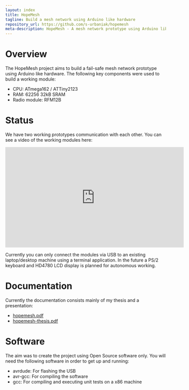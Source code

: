 ```yaml
---
layout: index
title: HopeMesh
tagline: Build a mesh network using Arduino like hardware
repository_url: https://github.com/s-urbaniak/hopemesh
meta-description: HopeMesh - A mesh network prototype using Arduino like hardware
---
```


# Overview
The HopeMesh project aims to build a fail-safe mesh network prototype using Arduino like hardware. The following key components were used to build a working module:

* CPU: ATmega162 / ATTiny2123
* RAM: 62256 32kB SRAM
* Radio module: RFM12B

# Status
We have two working prototypes communication with each other. You can see a video of the working modules here:

<iframe width="560" height="315" src="http://www.youtube.com/embed/JDviZbN_kvU" frameborder="0" allowfullscreen="true">_</iframe>

Currently you can only connect the modules via USB to an existing laptop/desktop machine using a terminal application. In the future a PS/2 keyboard and HD4780 LCD display is planned for autonomous working.

# Documentation
Currently the documentation consists mainly of my thesis and a presentation:

* [hopemesh.pdf][presentation]
* [hopemesh-thesis.pdf][thesis]

# Software
The aim was to create the project using Open Source software only. You will need the following software in order to get up and running:

* avrdude: For flashing the USB
* avr-gcc: For compiling the software
* gcc: For compiling and executing unit tests on a x86 machine

[presentation]: doc/hopemesh.pdf
[thesis]: doc/hopemesh-thesis.pdf
